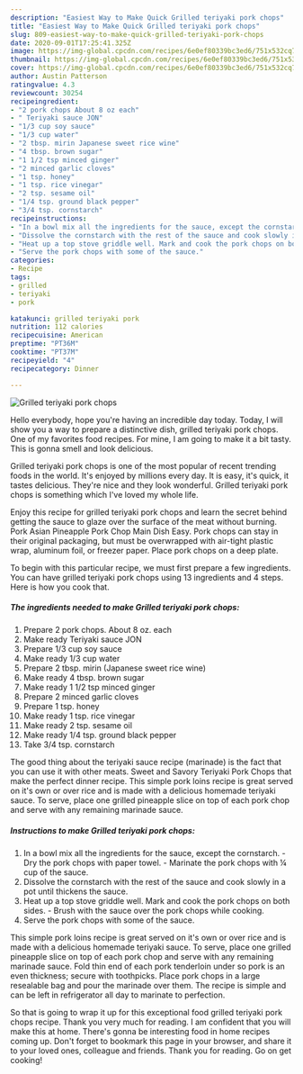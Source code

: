 ```yaml
---
description: "Easiest Way to Make Quick Grilled teriyaki pork chops"
title: "Easiest Way to Make Quick Grilled teriyaki pork chops"
slug: 809-easiest-way-to-make-quick-grilled-teriyaki-pork-chops
date: 2020-09-01T17:25:41.325Z
image: https://img-global.cpcdn.com/recipes/6e0ef80339bc3ed6/751x532cq70/grilled-teriyaki-pork-chops-recipe-main-photo.jpg
thumbnail: https://img-global.cpcdn.com/recipes/6e0ef80339bc3ed6/751x532cq70/grilled-teriyaki-pork-chops-recipe-main-photo.jpg
cover: https://img-global.cpcdn.com/recipes/6e0ef80339bc3ed6/751x532cq70/grilled-teriyaki-pork-chops-recipe-main-photo.jpg
author: Austin Patterson
ratingvalue: 4.3
reviewcount: 30254
recipeingredient:
- "2 pork chops About 8 oz each"
- " Teriyaki sauce JON"
- "1/3 cup soy sauce"
- "1/3 cup water"
- "2 tbsp. mirin Japanese sweet rice wine"
- "4 tbsp. brown sugar"
- "1 1/2 tsp minced ginger"
- "2 minced garlic cloves"
- "1 tsp. honey"
- "1 tsp. rice vinegar"
- "2 tsp. sesame oil"
- "1/4 tsp. ground black pepper"
- "3/4 tsp. cornstarch"
recipeinstructions:
- "In a bowl mix all the ingredients for the sauce, except the cornstarch. Dry the pork chops with paper towel. Marinate the pork chops with ¼ cup of the sauce."
- "Dissolve the cornstarch with the rest of the sauce and cook slowly in a pot until thickens the sauce."
- "Heat up a top stove griddle well. Mark and cook the pork chops on both sides. Brush with the sauce over the pork chops while cooking."
- "Serve the pork chops with some of the sauce."
categories:
- Recipe
tags:
- grilled
- teriyaki
- pork

katakunci: grilled teriyaki pork 
nutrition: 112 calories
recipecuisine: American
preptime: "PT36M"
cooktime: "PT37M"
recipeyield: "4"
recipecategory: Dinner

---
```



![Grilled teriyaki pork chops](https://img-global.cpcdn.com/recipes/6e0ef80339bc3ed6/751x532cq70/grilled-teriyaki-pork-chops-recipe-main-photo.jpg)

Hello everybody, hope you're having an incredible day today. Today, I will show you a way to prepare a distinctive dish, grilled teriyaki pork chops. One of my favorites food recipes. For mine, I am going to make it a bit tasty. This is gonna smell and look delicious.

Grilled teriyaki pork chops is one of the most popular of recent trending foods in the world. It's enjoyed by millions every day. It is easy, it's quick, it tastes delicious. They're nice and they look wonderful. Grilled teriyaki pork chops is something which I've loved my whole life.

Enjoy this recipe for grilled teriyaki pork chops and learn the secret behind getting the sauce to glaze over the surface of the meat without burning. Pork Asian Pineapple Pork Chop Main Dish Easy. Pork chops can stay in their original packaging, but must be overwrapped with air-tight plastic wrap, aluminum foil, or freezer paper. Place pork chops on a deep plate.


To begin with this particular recipe, we must first prepare a few ingredients. You can have grilled teriyaki pork chops using 13 ingredients and 4 steps. Here is how you cook that.

<!--inarticleads1-->

##### The ingredients needed to make Grilled teriyaki pork chops:

1. Prepare 2 pork chops. About 8 oz. each
1. Make ready  Teriyaki sauce JON
1. Prepare 1/3 cup soy sauce
1. Make ready 1/3 cup water
1. Prepare 2 tbsp. mirin (Japanese sweet rice wine)
1. Make ready 4 tbsp. brown sugar
1. Make ready 1 1/2 tsp minced ginger
1. Prepare 2 minced garlic cloves
1. Prepare 1 tsp. honey
1. Make ready 1 tsp. rice vinegar
1. Make ready 2 tsp. sesame oil
1. Make ready 1/4 tsp. ground black pepper
1. Take 3/4 tsp. cornstarch


The good thing about the teriyaki sauce recipe (marinade) is the fact that you can use it with other meats. Sweet and Savory Teriyaki Pork Chops that make the perfect dinner recipe. This simple pork loins recipe is great served on it&#39;s own or over rice and is made with a delicious homemade teriyaki sauce. To serve, place one grilled pineapple slice on top of each pork chop and serve with any remaining marinade sauce. 

<!--inarticleads2-->

##### Instructions to make Grilled teriyaki pork chops:

1. In a bowl mix all the ingredients for the sauce, except the cornstarch. - Dry the pork chops with paper towel. - Marinate the pork chops with ¼ cup of the sauce.
1. Dissolve the cornstarch with the rest of the sauce and cook slowly in a pot until thickens the sauce.
1. Heat up a top stove griddle well. Mark and cook the pork chops on both sides. - Brush with the sauce over the pork chops while cooking.
1. Serve the pork chops with some of the sauce.


This simple pork loins recipe is great served on it&#39;s own or over rice and is made with a delicious homemade teriyaki sauce. To serve, place one grilled pineapple slice on top of each pork chop and serve with any remaining marinade sauce. Fold thin end of each pork tenderloin under so pork is an even thickness; secure with toothpicks. Place pork chops in a large resealable bag and pour the marinade over them. The recipe is simple and can be left in refrigerator all day to marinate to perfection. 

So that is going to wrap it up for this exceptional food grilled teriyaki pork chops recipe. Thank you very much for reading. I am confident that you will make this at home. There's gonna be interesting food in home recipes coming up. Don't forget to bookmark this page in your browser, and share it to your loved ones, colleague and friends. Thank you for reading. Go on get cooking!

